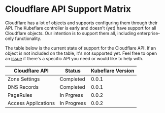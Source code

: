 # Cloudflare API Support Matrix

Cloudflare has a lot of objects and supports configuring them through their API.
The Kubeflare controller is early and doesn't (yet) have support for all Cloudflare objects.
Our intention is to support them all, including enterprise-only functionality.

The table below is the current state of support for the Cloudflare API. 
If an object is not included on the table, it's not supported yet. 
Feel free to open an [issue](https://github.com/replicatedhq/kubeflare/issues/new) if there's a specific API you need or would like to help with.

| Cloudflare API | Status | Kubeflare Version |
|----------------|--------|-------------------|
| Zone Settings | Completed | 0.0.1 |
| DNS Records | Completed | 0.0.1 |
| PageRules | In Prgress | 0.0.2 |
| Access Applications | In Progress | 0.0.2 |
